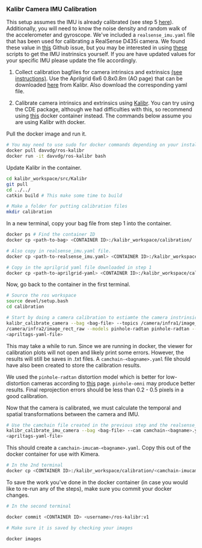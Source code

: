 ### Kalibr Camera IMU Calibration

This setup assumes the IMU is already calibrated (see step 5 [here](../hardware_setup.md)).  Additionally, you will need to know the noise density and random walk of the accelerometer and gyroscope.  We've included a `realsense_imu.yaml` file that has been used for calibrating a RealSense D435i camera. We found these value in [this](https://github.com/IntelRealSense/realsense-ros/issues/563) Github issue, but you may be interested in using [these](https://github.com/rpng/kalibr_allan) scripts to get the IMU instrinsics yourself.  If you are have updated values for your specific IMU please update the file accordingly.

1. Collect calibration bagfiles for camera intrinsics and extrinsics [(see instructions)](https://www.youtube.com/watch?v=puNXsnrYWTY&app=desktop).  Use the Aprilgrid 6x6 0.8x0.8m (AO page) that can be downloaded [here](https://github.com/ethz-asl/kalibr/wiki/downloads) from Kalibr. Also download the corresponding yaml file.

2. Calibrate camera intrinsics and extrinsics using [Kalibr](https://github.com/ethz-asl/kalibr).  You can try using the CDE package, although we had difficulties with this, so recommend using [this](https://hub.docker.com/r/davvdg/ros-kalibr) docker container instead. The commands below assume you are using Kalibr with docker.

Pull the docker image and run it.
```bash
# You may need to use sudo for docker commands depending on your installation
docker pull davvdg/ros-kalibr
docker run -it davvdg/ros-kalibr bash
```
Update Kalibr in the container.
```bash
cd kalibr_workspace/src/Kalibr
git pull
cd ../../
catkin build # This make some time to build

# Make a folder for putting calibration files
mkdir calibration
```

In a new terminal, copy your bag file from step 1 into the container.

```bash
docker ps # Find the container ID
docker cp <path-to-bag> <CONTAINER ID>:/kalibr_workspace/calibration/

# Also copy in realsense_imu.yaml file.
docker cp <path-to-realsense_imu.yaml> <CONTAINER ID>:/kalibr_workspace/calibration/

# Copy in the aprilgrid yaml file downloaded in step 1
docker cp <path-to-aprilgrid-yaml> <CONTAINER ID>:/kalibr_workspace/calibration/
```

Now, go back to the container in the first terminal.

```bash
# Source the ros workspace
source devel/setup.bash
cd calibration

# Start by doing a camera calibration to estiamte the camera instrinsics and extrinsics
kalibr_calibrate_camera --bag <bag-file> --topics /camera/infra1/image_rect_raw
/camera/infra2/image_rect_raw --models pinhole-radtan pinhole-radtan --target
<apriltags-yaml-file>
```

This may take a while to run.  Since we are running in docker, the viewer for calibration plots will not open and likely print some errors.  However, the results will still be saves in .txt files.  A `camchain-<bagname>.yaml` file should have also been created to store the calibration results.

We used the `pinhole-radtan` distortion model which is better for low-distortion cameras according to [this](https://docs.openvins.com/gs-calibration.html) page. `pinhole-omni` may produce better results.  Final reprojection errors should be less than 0.2 - 0.5 pixels in a good calibration.

Now that the camera is calibrated, we must calculate the temporal and spatial transformations between the camera and IMU. 

```bash
# Use the camchain file created in the previous step and the realsense_imu.yaml file provided (and adapted)
kalibr_calibrate_imu_camera --bag <bag-file> --cam camchain-<bagname>.yaml --imu realsense_imu.yaml --target
<apriltags-yaml-file>
```

This should create a `camchain-imucam-<bagname>.yaml`.  Copy this out of the docker container for use with Kimera.
```bash
# In the 2nd terminal
docker cp <CONTAINER ID>:/kalibr_workspace/calibration/<camchain-imucam-<bagname>.yaml>  <folder-on-desktop>
```

To save the work you've done in the docker container (in case you would like to re-run any of the steps), make sure you commit your docker changes.

```bash
# In the second terminal

docker commit <CONTAINER ID> <username>/ros-kalibr:v1

# Make sure it is saved by checking your images

docker images
```